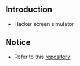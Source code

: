 ## Introduction
+ Hacker screen simulator

## Notice
+ Refer to this [repository](https://github.com/MinhasKamal/CreepyCodeCollection)
